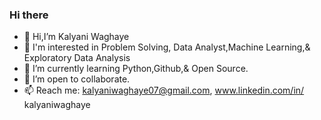 ### Hi there 
- 👋 Hi,I’m Kalyani Waghaye
- 👀 I'm interested in Problem Solving, Data Analyst,Machine Learning,& Exploratory Data Analysis 
- 🌱 I’m currently learning Python,Github,& Open Source.
- 👯 I’m open to collaborate.
- 📫 Reach me: kalyaniwaghaye07@gmail.com, www.linkedin.com/in/
kalyaniwaghaye




<!--
**KalyaniW15/KalyaniW15** is a ✨ _special_ ✨ repository because its `README.md` (this file) appears on your GitHub profile.

Here are some ideas to get you started:

- 🔭 I’m currently working on ...
- 🌱 I’m currently learning ...
- 👯 I’m looking to collaborate on ...
- 🤔 I’m looking for help with ...
- 💬 Ask me about ...
- 📫 How to reach me: ...
- 😄 Pronouns: ...
- ⚡ Fun fact: ...
-->
